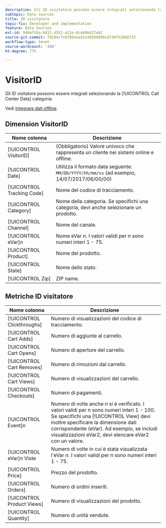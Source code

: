 ```yaml
---
description: Gli ID visitatore possono essere integrati selezionando la categoria Generico (ID transazione).
subtopic: Data sources
title: ID visitatore
topic-fix: Developer and implementation
feature: Data Sources
exl-id: 940af1ba-0d12-4552-a21e-0ceb06427ab2
source-git-commit: 79294cfc6f86e5a41a39504099cd730f53668725
workflow-type: tm+mt
source-wordcount: '193'
ht-degree: 77%

---
```


# VisitorID

Gli ID visitatore possono essere integrati selezionando la [!UICONTROL Call Center Data] categoria.

Vedi [Integrare dati offline](/help/import/c-data-sources/datasrc-integrating-offline-data.md).

## Dimension VisitorID

| Nome colonna | Descrizione |
|--- |--- |
| [!UICONTROL VisitorID] | (Obbligatorio) Valore univoco che rappresenta un cliente nei sistemi online e offline. |
| [!UICONTROL Date] | Utilizza il formato data seguente: `MM/DD/YYYY/hh/mm/ss` (ad esempio, 14/07/2017/06/00/00) |
| [!UICONTROL Tracking Code] | Nome del codice di tracciamento. |
| [!UICONTROL Category] | Nome della categoria. Se specifichi una categoria, devi anche selezionare un prodotto. |
| [!UICONTROL Channel] | Nome del canale. |
| [!UICONTROL eVar]*n* | Nome eVar *n*. I valori validi per *n* sono numeri interi 1 - 75. |
| [!UICONTROL Product] | Nome del prodotto. |
| [!UICONTROL State] | Nome dello stato. |
| [!UICONTROL Zip] | ZIP name. |

## Metriche ID visitatore

| Nome colonna | Descrizione |
| --- | --- |
| [!UICONTROL Clickthroughs] | Numero di visualizzazioni del codice di tracciamento. |
| [!UICONTROL Cart Adds] | Numero di aggiunte al carrello. |
| [!UICONTROL Cart Opens] | Numero di aperture del carrello. |
| [!UICONTROL Cart Removes] | Numero di rimozioni dal carrello. |
| [!UICONTROL Cart Views] | Numero di visualizzazioni del carrello. |
| [!UICONTROL Checkouts] | Numero di pagamenti. |
| [!UICONTROL Event]*n* | Numero di volte anche *n* si è verificato. I valori validi per n sono numeri interi 1 - 100.  Se specifichi una [!UICONTROL View] devi inoltre specificare la dimensione dati corrispondente (eVar). Ad esempio, se includi visualizzazioni eVar2, devi elencare eVar2 con un valore. |
| [!UICONTROL eVar]*n* Viste | Numero di volte in cui è stata visualizzata l&#39;eVar *n*. I valori validi per *n* sono numeri interi 1 - 75. |
| [!UICONTROL Price] | Prezzo del prodotto. |
| [!UICONTROL Orders] | Numero di ordini inseriti. |
| [!UICONTROL Product Views] | Numero di visualizzazioni del prodotto. |
| [!UICONTROL Quantity] | Numero di unità vendute. |
